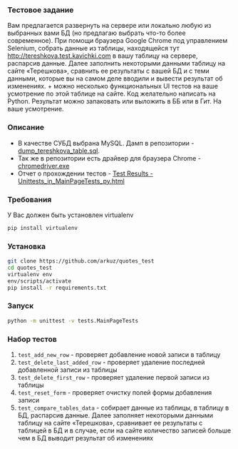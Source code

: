 ### Тестовое задание
Вам предлагается развернуть на сервере или локально любую из выбранных вами БД (но предлагаю выбрать что-то более современное). При помощи браузера Google Chrome под управлением Selenium, собрать данные из таблицы, находящейся тут http://tereshkova.test.kavichki.com в вашу таблицу на сервере, распарсив данные. Далее заполнить некоторыми данными таблицу на сайте «Терешкова», сравнить ее результаты с вашей БД и с теми данными, которые вы на самом деле вводили и вывести результат об изменениях. + можно несколько функциональных UI тестов на ваше усмотрение по этой таблице на сайте. Код желательно написать на Python. Результат можно запаковать или выложить в ББ или в Гит. На ваше усмотрение.

### Описание
 - В качестве СУБД выбрана MySQL. Дамп в репозитории - [dump_tereshkova_table.sql](https://github.com/arkuz/quotes_test/blob/master/dump_tereshkova_table.sql).
 - Так же в репозитории есть драйвер для браузера Chrome - [chromedriver.exe](https://github.com/arkuz/quotes_test/blob/master/chromedriver.exe)
 - Отчет о прохождении тестов - [Test Results - Unittests_in_MainPageTests_py.html](https://github.com/arkuz/quotes_test/blob/master/Test%20Results%20-%20Unittests_in_MainPageTests_py.html)

### Требования
У Вас должен быть установлен virtualenv
```bash
pip install virtualenv
```

### Установка
```bash
git clone https://github.com/arkuz/quotes_test
cd quotes_test
virtualenv env
env/scripts/activate
pip install -r requirements.txt
```

### Запуск
```bash
python -m unittest -v tests.MainPageTests
```

### Набор тестов
1. `test_add_new_row` - проверяет добавление новой записи в таблицу
2. `test_delete_last_added_row` - проверяет удаление последней добавленной записи из таблицы
3. `test_delete_first_row` - проверяет удаление первой записи из таблицы
4. `test_reset_form` - проверяет очистку полей формы добавления записи
5. `test_compare_tables_data` - собирает данные из таблицы, в таблицу в БД, распарсив данные. Далее заполняет некоторыми данными таблицу на сайте «Терешкова», сравнивает ее результаты с таблицей в БД и в случае, если на сайте количество записей больше чем в БД выводит результат об изменениях

